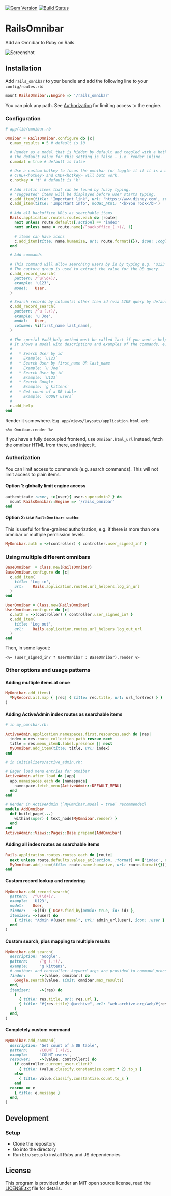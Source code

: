 [![Gem Version](https://badge.fury.io/rb/rails_omnibar.svg)](http://badge.fury.io/rb/rails_omnibar)
[![Build Status](https://github.com/jaynetics/rails_omnibar/actions/workflows/tests.yml/badge.svg)](https://github.com/jaynetics/rails_omnibar/actions)

# RailsOmnibar

Add an Omnibar to Ruby on Rails.

![Screenshot](https://user-images.githubusercontent.com/10758879/213940403-68400aab-6cc6-40ca-82fb-af049f07581b.gif)

## Installation

Add `rails_omnibar` to your bundle and add the following line to your `config/routes.rb`:

```ruby
mount RailsOmnibar::Engine => '/rails_omnibar'
```

You can pick any path. See [Authorization](#authorization) for limiting access to the engine.

### Configuration

```ruby
# app/lib/omnibar.rb

Omnibar = RailsOmnibar.configure do |c|
  c.max_results = 5 # default is 10

  # Render as a modal that is hidden by default and toggled with a hotkey.
  # The default value for this setting is false - i.e. render inline.
  c.modal = true # default is false

  # Use a custom hotkey to focus the omnibar (or toggle it if it is a modal).
  # CTRL+<hotkey> and CMD+<hotkey> will both work.
  c.hotkey = 't' # default is 'k'

  # Add static items that can be found by fuzzy typing.
  # "suggested" items will be displayed before user starts typing.
  c.add_item(title: 'Important link', url: 'https://www.disney.com', suggested: true)
  c.add_item(title: 'Important info', modal_html: '<b>You rock</b>')

  # Add all backoffice URLs as searchable items
  Rails.application.routes.routes.each do |route|
    next unless route.defaults[:action] == 'index'
    next unless name = route.name[/^backoffice_(.+)/, 1]

    # items can have icons
    c.add_item(title: name.humanize, url: route.format({}), icon: :cog)
  end

  # Add commands

  # This command will allow searching users by id by typing e.g. 'u123'.
  # The capture group is used to extract the value for the DB query.
  c.add_record_search(
    pattern: /^u(\d+)/,
    example: 'u123',
    model:   User,
  )

  # Search records by column(s) other than id (via LIKE query by default)
  c.add_record_search(
    pattern: /^u (.+)/,
    example: 'u Joe',
    model:   User,
    columns: %i[first_name last_name],
  )

  # The special #add_help method must be called last if you want a help entry.
  # It shows a modal with descriptions and examples of the commands, e.g.:
  #
  #   * Search User by id
  #     Example: `u123`
  #   * Search User by first_name OR last_name
  #     Example: `u Joe`
  #   * Search User by id
  #     Example: `U123`
  #   * Search Google
  #     Example: `g kittens`
  #   * Get count of a DB table
  #     Example: `COUNT users`
  #
  c.add_help
end
```

Render it somewhere. E.g. `app/views/layouts/application.html.erb`:

```erb
<%= Omnibar.render %>
```

If you have a fully decoupled frontend, use `Omnibar.html_url` instead, fetch the omnibar HTML from there, and inject it.

### Authorization

You can limit access to commands (e.g. search commands). This will not limit access to plain items.

#### Option 1: globally limit engine access

```ruby
authenticate :user, ->(user){ user.superadmin? } do
  mount RailsOmnibar::Engine => '/rails_omnibar'
end
```

#### Option 2: use `RailsOmnibar::auth=`

This is useful for fine-grained authorization, e.g. if there is more than one omnibar or multiple permission levels.

```ruby
MyOmnibar.auth = ->(controller) { controller.user_signed_in? }
```


### Using multiple different omnibars

```ruby
BaseOmnibar  = Class.new(RailsOmnibar)
BaseOmnibar.configure do |c|
  c.add_item(
    title: 'Log in',
    url:    Rails.application.routes.url_helpers.log_in_url
  )
end

UserOmnibar = Class.new(RailsOmnibar)
UserOmnibar.configure do |c|
  c.auth = ->(controller) { controller.user_signed_in? }
  c.add_item(
    title: 'Log out',
    url:    Rails.application.routes.url_helpers.log_out_url
  )
end
```

Then, in some layout:

```erb
<%= (user_signed_in? ? UserOmnibar : BaseOmnibar).render %>
```

### Other options and usage patterns

#### Adding multiple items at once

```ruby
MyOmnibar.add_items(
  *MyRecord.all.map { |rec| { title: rec.title, url: url_for(rec) } }
)
```

#### Adding ActiveAdmin index routes as searchable items

```ruby
# in my_omnibar.rb:

ActiveAdmin.application.namespaces.first.resources.each do |res|
  index = res.route_collection_path rescue next
  title = res.menu_item&.label.presence || next
  MyOmnibar.add_item(title: title, url: index)
end

# in initializers/active_admin.rb:

# Eager load menu entries for omnibar
ActiveAdmin.after_load do |app|
  app.namespaces.each do |namespace|
    namespace.fetch_menu(ActiveAdmin::DEFAULT_MENU)
  end
end

# Render in ActiveAdmin (`MyOmnibar.modal = true` recommended)
module AddOmnibar
  def build_page(...)
    within(super) { text_node(MyOmnibar.render) }
  end
end
ActiveAdmin::Views::Pages::Base.prepend(AddOmnibar)
```

#### Adding all index routes as searchable items

```ruby
Rails.application.routes.routes.each do |route|
  next unless route.defaults.values_at(:action, :format) == ['index', nil]
  MyOmnibar.add_item(title: route.name.humanize, url: route.format({}))
end
```

#### Custom record lookup and rendering

```ruby
MyOmnibar.add_record_search(
  pattern:  /^U(\d+)/,
  example:  'U123',
  model:    User,
  finder:   ->(id) { User.find_by(admin: true, id: id) },
  itemizer: ->(user) do
    { title: "Admin #{user.name}", url: admin_url(user), icon: :user }
  end
)
```

#### Custom search, plus mapping to multiple results

```ruby
MyOmnibar.add_search(
  description: 'Google',
  pattern:     /^g (.+)/,
  example:     'g kittens',
  # omnibar: and controller: keyword args are provided to command procs
  finder:      ->(value, omnibar:) do
    Google.search(value, limit: omnibar.max_results)
  end,
  itemizer:    ->(res) do
    [
      { title: res.title, url: res.url },
      { title: "#{res.title} @archive", url: "web.archive.org/web/#{res.url}" }
    ]
  end,
)
```

#### Completely custom command

```ruby
MyOmnibar.add_command(
  description: 'Get count of a DB table',
  pattern:     /COUNT (.+)/i,
  example:     'COUNT users',
  resolver:    ->(value, controller:) do
    if controller.current_user.client?
      { title: (value.classify.constantize.count * 2).to_s }
    else
      { title: value.classify.constantize.count.to_s }
    end
  rescue => e
    { title: e.message }
  end,
)
```

## Development

### Setup

* Clone the repository
* Go into the directory
* Run `bin/setup` to install Ruby and JS dependencies

## License

This program is provided under an MIT open source license, read the [LICENSE.txt](https://github.com/jaynetics/rails_omnibar/blob/master/LICENSE.txt) file for details.
